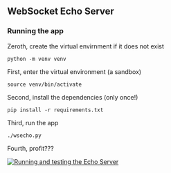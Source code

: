 ## WebSocket Echo Server

### Running the app

Zeroth, create the virtual envirnment if it does not exist

    python -m venv venv

First, enter the virtual environment (a sandbox)

    source venv/bin/activate

Second, install the dependencies (only once!)

    pip install -r requirements.txt

Third, run the app

    ./wsecho.py

Fourth, profit???

[![Running and testing the Echo Server](http://img.youtube.com/vi/05Awe6CtvhU/0.jpg)](http://www.youtube.com/watch?v=05Awe6CtvhU "Running and testing the Echo Server")

